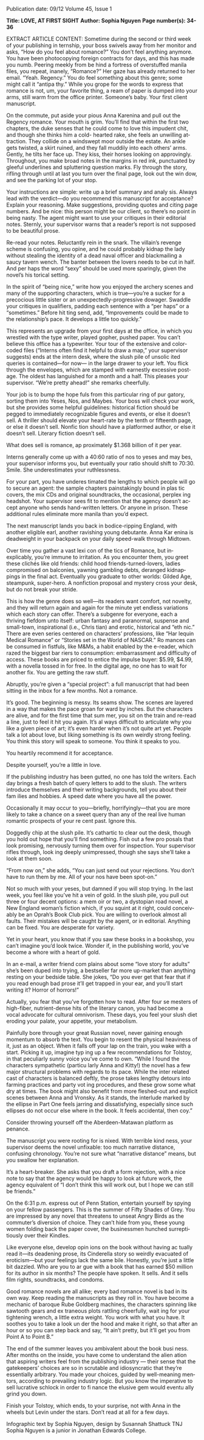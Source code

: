Publication date: 09/12
Volume 45, Issue 1

**Title: LOVE, AT FIRST SIGHT**
**Author: Sophia Nguyen**
**Page number(s): 34-36**

EXTRACT ARTICLE CONTENT:
Sometime during the second or 
third week of your publishing in­
ternship, your boss swivels away 
from her monitor and asks, “How do 
you feel about romance?”
You don’t feel anything anymore. 
You have been photocopying foreign 
contracts for days, and this has made 
you numb. Peering meekly from be­
hind a fortress of overstuffed manila 
files, you repeat, inanely, “Romance?”
Her gaze has already returned to her 
email. “Yeah. Regency.”
You do feel something about 
this genre; some might call it “antipa­
thy.” While you grope for the words 
to express that romance is not, um, 
your favorite thing, a ream of paper 
is dumped into your arms, still warm 
from the office printer. Someone’s 
baby. Your first client manuscript.


On the commute, put aside your 
pious Anna Karenina and pull out 
the Regency romance. Your mouth is 
grim. You’ll find that within the first 
two chapters, the duke senses that he 
could come to love this impudent chit, 
and though she thinks him a cold-
hearted rake, she feels an unwilling at­
traction. They collide on a windswept 
moor outside the estate. An ankle 
gets twisted, a skirt ruined, and they 
fall muddily into each others’ arms. 
Gently, he tilts her face up. They kiss, 
their horses looking on approvingly. 
Throughout, you make broad notes 
in the margins in red ink, punctuated 
by gleeful underlines and spluttering 
question marks. Fly through the story, 
rifling through until at last you turn 
over the final page, look out the win­
dow, and see the parking lot of your 
stop.


Your instructions are simple: 
write up a brief summary and analy­
sis. Always lead with the verdict—do 
you recommend this manuscript for 
acceptance? Explain your reasoning. 
Make suggestions, providing quotes 
and citing page numbers. And be nice: 
this person might be our client, so 
there’s no point in being nasty. The 
agent might want to use your critiques 
in their editorial notes. Sternly, your 
supervisor warns that a reader’s report 
is not supposed to be beautiful prose.


Re-read your notes. Reluctantly 
rein in the snark. The villain’s revenge 
scheme is confusing, you opine, and 
he could probably kidnap the lady 
without stealing the identity of a dead 
naval officer and blackmailing a saucy 
tavern wench. The banter between the 
lovers needs to be cut in half. And per­
haps the word “sexy” should be used 
more sparingly, given the novel’s his­
torical setting. 


In the spirit of “being nice,” 
write how you enjoyed the archery 
scenes and many of the supporting 
characters, which is true—you’re a 
sucker for a precocious little sister or 
an unexpectedly-progressive dowager. 
Swaddle your critiques in qualifiers, 
padding each sentence with a “per­
haps” or a “sometimes.” Before hit­
ting send, add, “Improvements could 
be made to the relationship’s pace. It 
develops a little too quickly.”


This represents an upgrade from 
your first days at the office, in 
which you wrestled with the type­
writer, played gopher, pushed paper. 
You can’t believe this office has a 
typewriter. Your tour of the extensive 
and color-coded files (“Interns often 
find it helpful to draw a map,” your 
supervisor suggests) ends at the intern 
desk, where the slush pile of unsolic­
ited queries is contained—for now—
in the large drawer to your left. You 
flick through the envelopes, which are 
stamped with earnestly excessive post­
age. The oldest has languished for a 
month and a half. This pleases your 
supervisor. “We’re pretty ahead!” she 
remarks cheerfully.


Your job is to bump the hope­
fuls from this particular ring of pur­
gatory, sorting them into Yeses, Nos, 
and Maybes. Your boss will check your 
work, but she provides some helpful 
guidelines: historical fiction should be 
pegged to immediately recognizable 
figures and events, or else it doesn’t 
sell. A thriller should elevate your 
heart-rate by the tenth or fifteenth 
page, or else it doesn’t sell. Nonfic­
tion should have a platformed author, 
or else it doesn’t sell. Literary fiction 
doesn’t sell. 


What does sell is romance, ap­
proximately $1.368 billion of it per 
year.


Interns generally come up with a 
40:60 ratio of nos to yeses and may­
bes, your supervisor informs you, but 
eventually your ratio should shift to 
70:30. Smile. She underestimates your 
ruthlessness.


For your part, you have underes­
timated the lengths to which people 
will go to secure an agent: the sample 
chapters painstakingly bound in plas­
tic covers, the mix CDs and original 
soundtracks, the occasional, perplex­
ing headshot. Your supervisor sees fit 
to mention that the agency doesn’t ac­
cept anyone who sends hand-written 
letters. Or anyone in prison. These 
additional rules eliminate more manila 
than you’d expect. 


The next manuscript lands you 
back in bodice-ripping England, 
with another eligible earl, another 
ravishing young debutante. Anna Kar­
enina is deadweight in your backpack 
on your daily speed-walk through 
Midtown.


Over time you gather a vast lexi­
con of the tics of Romance, but in­
explicably, you’re immune to irritation. 
As you encounter them, you greet 
these clichés like old friends: child­
hood 
friends-turned-lovers, 
ladies 
compromised on balconies, yawning 
gambling debts, deranged kidnap­
pings in the final act. Eventually you 
graduate to other worlds: Gilded Age, 
steampunk, super-hero. A nonfiction 
proposal and mystery cross your desk, 
but do not break your stride.


This is how the genre does so 
well—its readers want comfort, not 
novelty, and they will return again 
and again for the minute yet endless 
variations which each story can offer. 
There’s a subgenre for everyone, each 
a thriving fiefdom unto itself: urban 
fantasy and paranormal, suspense and 
small-town, inspirational (i.e., Chris­
tian) and erotic, historical and “eth­
nic.” There are even series centered 
on characters’ professions, like “Har­
lequin Medical Romance” or “Stories 
set in the World of NASCAR.” Ro­
mances can be consumed in fistfuls, 
like M&Ms, a habit enabled by the 
e-reader, which razed the biggest bar­
riers to consumption: embarrassment 
and difficulty of access. These books 
are priced to entice the impulse buyer: 
$5.99, $4.99, with a novella tossed in 
for free. In the digital age, no one has 
to wait for another fix. You are getting 
the raw stuff.


Abruptly, you’re given a “special 
project”: a full manuscript that 
had been sitting in the inbox for a few 
months. Not a romance.


It’s good. The beginning is messy. 
Its seams show. The scenes are layered 
in a way that makes the pace groan for­
ward by inches. But the characters are 
alive, and for the first time that sum­
mer, you sit on the train and re-read a 
line, just to feel it hit you again. It’s al­
ways difficult to articulate why you like 
a given piece of art; it’s even harder 
when it’s not quite art yet. People talk 
a lot about love, but liking something 
is its own weirdly strong feeling. You 
think this story will speak to someone. 
You think it speaks to you.


You heartily recommend it for 
acceptance.


Despite yourself, you’re a little in 
love.


If the publishing industry has been 
gutted, no one has told the writers. 
Each day brings a fresh batch of query 
letters to add to the slush. The writers 
introduce themselves and their writing 
backgrounds, tell you about their fam­
ilies and hobbies. A speed date where 
you have all the power.


Occasionally it may occur to 
you—briefly, horrifyingly—that you 
are more likely to take a chance on a 
sweet query than any of the real live 
human romantic prospects of your re­
cent past. Ignore this. 


Doggedly chip at the slush pile. 
It’s cathartic to clear out the desk, 
though you hold out hope that you’ll 
find something. Fish out a few pro­
posals that look promising, nervously 
turning them over for inspection. 
Your supervisor rifles through, look­
ing deeply unimpressed, though she 
says she’ll take a look at them soon.


“From now on,” she adds, “You 
can just send out your rejections. You 
don’t have to run them by me. All of 
your nos have been spot-on.”


Not so much with your yeses, but 
damned if you will stop trying. In the 
last week, you feel like you’ve hit a vein 
of gold. In the slush pile, you pull out 
three or four decent options: a mem­
oir or two, a dystopian road novel, a 
New England woman’s fiction which, 
if you squint at it right, could conceiv­
ably be an Oprah’s Book Club pick. 
You are willing to overlook almost all 
faults. Their mistakes will be caught by 
the agent, or in editorial. Anything can 
be fixed. You are desperate for variety.


Yet in your heart, you know that 
if you saw these books in a bookshop, 
you can’t imagine you’d look twice. 
Wonder if, in the publishing world, 
you’ve become a whore with a heart 
of gold.


In an e-mail, a writer friend com­
plains about some “love story for 
adults” she’s been duped into trying, 
a bestseller far more up-market than 
anything resting on your bedside table. 
She jokes, “Do you ever get that fear 
that if you read enough bad prose it’ll 
get trapped in your ear, and you’ll start 
writing it? Horror of horrors!” 


Actually, you fear that you’ve 
forgotten how to read. After four se­
mesters of high-fiber, nutrient-dense 
hits of the literary canon, you had 
become a vocal advocate for cultural 
omnivorism. These days, you feel your 
slush diet eroding your palate, your 
appetite, your metabolism.


Painfully bore through your great 
Russian novel, never gaining enough 
momentum to absorb the text. You 
begin to resent the physical heaviness 
of it, just as an object. When it falls 
off your lap on the train, you wake 
with a start. Picking it up, imagine typ­
ing up a few recommendations for 
Tolstoy, in that peculiarly sunny voice 
you’ve come to own. “While I found 
the characters sympathetic (particu­
larly Anna and Kitty!) the novel has 
a few major structural problems with 
regards to its pace. While the inter­
related cast of characters is balanced 
deftly, the prose takes lengthy detours 
into farming practices and party vot­
ing procedures, and these grow some­
what dry at times. The book might 
also benefit from more fleshed-out 
and explicit scenes between Anna and 
Vronsky. As it stands, the interlude 
marked by the ellipse in Part One feels 
jarring and dissatisfying, especially 
since such ellipses do not occur else­
where in the book. It feels accidental, 
then coy.” 


Consider throwing yourself off 
the Aberdeen-Matawan platform as 
penance.


The manuscript you were rooting 
for is nixed. With terrible kind­
ness, your supervisor deems the novel 
unfixable: too much narrative distance, 
confusing chronology. You’re not sure 
what “narrative distance” means, but 
you swallow her explanation. 


It’s a heart-breaker. She asks that 
you draft a form rejection, with a nice 
note to say that the agency would 
be happy to look at future work, the 
agency equivalent of “I don’t think 
this will work out, but I hope we can 
still be friends.” 


On the 6:31 p.m. express out 
of Penn Station, entertain yourself 
by spying on your fellow passengers. 
This is the summer of Fifty Shades of 
Grey. You are impressed by any novel 
that threatens to unseat Angry Birds 
as the commuter’s diversion of choice. 
They can’t hide from you, these young 
women folding back the paper cover, 
the businessmen hunched surrepti­
tiously over their Kindles.


Like everyone else, develop opin­
ions on the book without having ac­
tually read it—its deadening prose, its 
Cinderella story so weirdly evacuated 
of eroticism—but your feelings lack 
the same bile. Honestly, you’re just a 
little bit dazzled. Who are you to ar­
gue with a book that has earned $50 
million for its author in six months? 
The people have spoken. It sells. And 
it sells film rights, soundtracks, and 
condoms. 


Good romance novels are all 
alike; every bad romance novel is 
bad in its own way. Keep reading the 
manuscripts as they roll in. You have 
become a mechanic of baroque Rube 
Goldberg machines, the characters 
spinning like sawtooth gears and ex­
traneous plots rattling cheerfully, wait­
ing for your tightening wrench, a little 
extra weight. You work with what you 
have. It soothes you to take a look un­
der the hood and make it right, so that 
after an hour or so you can step back 
and say, “It ain’t pretty, but it’ll get you 
from Point A to Point B.” 


The end of the summer leaves 
you ambivalent about the book busi­
ness. After months on the inside, you 
have come to understand the alien­
ation that aspiring writers feel from 
the publishing industry — their sense 
that the gatekeepers’ choices are so in­
scrutable and idiosyncratic that they’re 
essentially arbitrary. You made your 
choices, guided by well-meaning men­
tors, according to prevailing industry 
logic. But you know the imperative 
to sell lucrative schlock in order to fi­
nance the elusive gem would eventu­
ally grind you down.


Finish your Tolstoy, which ends, 
to your surprise, not with Anna in 
the wheels but Levin under the stars. 
Don’t read at all for a few days. 

Infographic text by Sophia Nguyen, design by Susannah Shattuck
TNJ
Sophia Nguyen is a junior in 
Jonathan Edwards College.